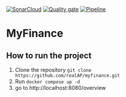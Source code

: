 [![SonarCloud](https://sonarcloud.io/images/project_badges/sonarcloud-orange.svg)](https://sonarcloud.io/summary/new_code?id=realAP_myfinance)
[![Quality gate](https://sonarcloud.io/api/project_badges/quality_gate?project=realAP_myfinance)](https://sonarcloud.io/summary/new_code?id=realAP_myfinance)
[![Pipeline](https://github.com/realAP/myfinance/actions/workflows/maven.yml/badge.svg)](https://github.com/realAP/myfinance/actions/workflows/maven.yml)

# MyFinance
## How to run the project
1. Clone the repository ```git clone https://github.com/realAP/myfinance.git```
1. Run ```docker compose up -d```
1. go to http://localhost:8080/overview
